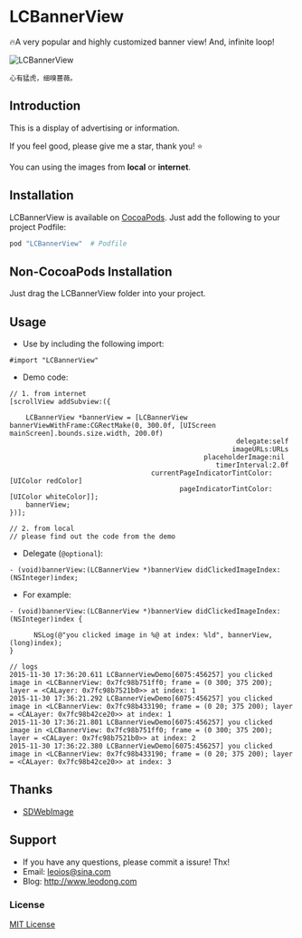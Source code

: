 # LCBannerView

🔥A very popular and highly customized banner view! And, infinite loop!

![LCBannerView](https://github.com/LeoiOS/LCBannerView/blob/master/LCBannerViewDemo.gif)
````
心有猛虎，细嗅蔷薇。
````



## Introduction

This is a display of advertising or information.

If you feel good, please give me a star, thank you! ⭐️

You can using the images from **local** or **internet**.



## Installation

LCBannerView is available on [CocoaPods](https://cocoapods.org/). Just add the following to your project Podfile:
````ruby
pod "LCBannerView"  # Podfile
````



## Non-CocoaPods Installation

Just drag the LCBannerView folder into your project.



## Usage

* Use by including the following import:
````objc
#import "LCBannerView"
````
* Demo code:
````objc
// 1. from internet
[scrollView addSubview:({
    
    LCBannerView *bannerView = [LCBannerView bannerViewWithFrame:CGRectMake(0, 300.0f, [UIScreen mainScreen].bounds.size.width, 200.0f)
                                                        delegate:self
                                                       imageURLs:URLs
                                                placeholderImage:nil
                                                   timerInterval:2.0f
                                   currentPageIndicatorTintColor:[UIColor redColor]
                                          pageIndicatorTintColor:[UIColor whiteColor]];
    bannerView;
})];

// 2. from local
// please find out the code from the demo
````

* Delegate (`@optional`):
````objc
- (void)bannerView:(LCBannerView *)bannerView didClickedImageIndex:(NSInteger)index;
````
* For example:
````objc
- (void)bannerView:(LCBannerView *)bannerView didClickedImageIndex:(NSInteger)index {
      
      NSLog(@"you clicked image in %@ at index: %ld", bannerView, (long)index);
}

// logs
2015-11-30 17:36:20.611 LCBannerViewDemo[6075:456257] you clicked image in <LCBannerView: 0x7fc98b751ff0; frame = (0 300; 375 200); layer = <CALayer: 0x7fc98b7521b0>> at index: 1
2015-11-30 17:36:21.292 LCBannerViewDemo[6075:456257] you clicked image in <LCBannerView: 0x7fc98b433190; frame = (0 20; 375 200); layer = <CALayer: 0x7fc98b42ce20>> at index: 1
2015-11-30 17:36:21.801 LCBannerViewDemo[6075:456257] you clicked image in <LCBannerView: 0x7fc98b751ff0; frame = (0 300; 375 200); layer = <CALayer: 0x7fc98b7521b0>> at index: 2
2015-11-30 17:36:22.380 LCBannerViewDemo[6075:456257] you clicked image in <LCBannerView: 0x7fc98b433190; frame = (0 20; 375 200); layer = <CALayer: 0x7fc98b42ce20>> at index: 3
````



## Thanks
* [SDWebImage](https://github.com/rs/SDWebImage)



## Support
* If you have any questions, please commit a issure! Thx!
* Email: leoios@sina.com
* Blog: http://www.leodong.com



### License
[MIT License](http://opensource.org/licenses/MIT)
